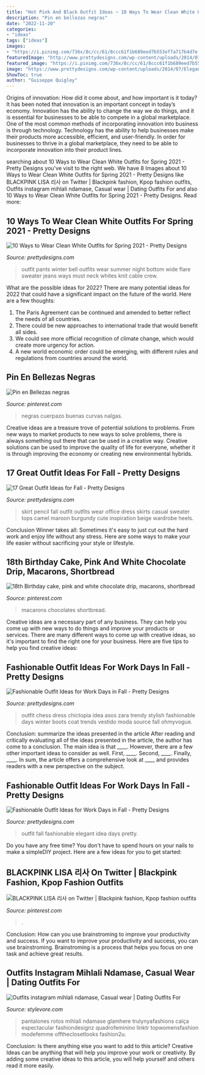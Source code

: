 ```yaml
---
title: "Hot Pink And Black Outfit Ideas ~ 10 Ways To Wear Clean White Outfits For Spring 2021"
description: "Pin en bellezas negras"
date: "2022-11-20"
categories:
- "ideas"
tags: ["ideas"]
images:
- "https://i.pinimg.com/736x/8c/cc/61/8ccc61f1b689eed7b553ef7a717b4d7e.jpg"
featuredImage: "http://www.prettydesigns.com/wp-content/uploads/2014/07/Stylish-Trendy-Outfit-Idea.jpg"
featured_image: "https://i.pinimg.com/736x/8c/cc/61/8ccc61f1b689eed7b553ef7a717b4d7e.jpg"
image: "https://www.prettydesigns.com/wp-content/uploads/2014/07/Elegant-Outfit-Idea-for-Women.jpg"
ShowToc: true
author: "Guiseppe Quigley"
---
```



Origins of innovation: How did it come about, and how important is it today?
It has been noted that innovation is an important concept in today’s economy. Innovation has the ability to change the way we do things, and it is essential for businesses to be able to compete in a global marketplace. One of the most common methods of incorporating innovation into business is through technology. Technology has the ability to help businesses make their products more accessible, efficient, and user-friendly. In order for businesses to thrive in a global marketplace, they need to be able to incorporate innovation into their product lines.

	

		
searching about 10 Ways to Wear Clean White Outfits for Spring 2021 - Pretty Designs you've visit to the right web. We have 8 Images about 10 Ways to Wear Clean White Outfits for Spring 2021 - Pretty Designs like BLACKPINK LISA 리사 on Twitter | Blackpink fashion, Kpop fashion outfits, Outfits instagram mihlali ndamase, Casual wear | Dating Outfits For and also 10 Ways to Wear Clean White Outfits for Spring 2021 - Pretty Designs. Read more:
		
    
## 10 Ways To Wear Clean White Outfits For Spring 2021 - Pretty Designs

<img loading=lazy src="http://www.prettydesigns.com/wp-content/uploads/2014/01/White-Outfit-crew-neck-white-sweater-with-white-pants.jpg" onerror="this.onerror=null;this.src='https://tse2.mm.bing.net/th?id=OIP.v52ZsuvITwNrb6l-NHHcdQHaLG&amp;pid=15.1';" alt="10 Ways to Wear Clean White Outfits for Spring 2021 - Pretty Designs">

_Source: prettydesigns.com_

>outfit pants winter bell outfits wear summer night bottom wide flare sweater jeans ways must neck whites knit cable crew. 

	

What are the possible ideas for 2022?
There are many potential ideas for 2022 that could have a significant impact on the future of the world. Here are a few thoughts: 
1. The Paris Agreement can be continued and amended to better reflect the needs of all countries. 
2. There could be new approaches to international trade that would benefit all sides. 
3. We could see more official recognition of climate change, which would create more urgency for action. 
4. A new world economic order could be emerging, with different rules and regulations from countries around the world. 

    
## Pin En Bellezas Negras

<img loading=lazy src="https://i.pinimg.com/736x/38/24/0b/38240b593717c1d51b00e1bbf81e591d.jpg" onerror="this.onerror=null;this.src='https://tse1.mm.bing.net/th?id=OIP.4DGGci7fdpCZx6CowEEdkQHaNK&amp;pid=15.1';" alt="Pin en Bellezas negras">

_Source: pinterest.com_

>negras cuerpazo buenas curvas nalgas. 

	

Creative ideas are a treasure trove of potential solutions to problems. From new ways to market products to new ways to solve problems, there is always something out there that can be used in a creative way. Creative solutions can be used to improve the quality of life for everyone, whether it is through improving the economy or creating new environmental hybrids.

    
## 17 Great Outfit Ideas For Fall - Pretty Designs

<img loading=lazy src="http://www.prettydesigns.com/wp-content/uploads/2015/09/Pencil-Skirt.jpg" onerror="this.onerror=null;this.src='https://tse3.mm.bing.net/th?id=OIP.paeq-mxH-YZzy1-7Gul5NgHaMy&amp;pid=15.1';" alt="17 Great Outfit Ideas for Fall - Pretty Designs">

_Source: prettydesigns.com_

>skirt pencil fall outfit outfits wear office dress skirts casual sweater tops camel maroon burgundy cute inspiration beige wardrobe heels. 

	

Conclusion
Winner takes all: Sometimes it's easy to just cut out the hard work and enjoy life without any stress. Here are some ways to make your life easier without sacrificing your style or lifestyle.

    
## 18th Birthday Cake, Pink And White Chocolate Drip, Macarons, Shortbread

<img loading=lazy src="https://i.pinimg.com/736x/d2/fa/40/d2fa40901cda47e8296e5101fc6e4e00.jpg" onerror="this.onerror=null;this.src='https://tse2.mm.bing.net/th?id=OIP.Zb01vRlKzZA_dfdaZMqBwQHaJ3&amp;pid=15.1';" alt="18th Birthday cake, pink and white chocolate drip, macarons, shortbread">

_Source: pinterest.com_

>macarons chocolates shortbread. 

	

Creative ideas are a necessary part of any business. They can help you come up with new ways to do things and improve your products or services. There are many different ways to come up with creative ideas, so it's important to find the right one for your business. Here are five tips to help you find creative ideas: 

    
## Fashionable Outfit Ideas For Work Days In Fall - Pretty Designs

<img loading=lazy src="http://www.prettydesigns.com/wp-content/uploads/2014/07/Stylish-Trendy-Outfit-Idea.jpg" onerror="this.onerror=null;this.src='https://tse2.mm.bing.net/th?id=OIP.CKtQOF4bfdWuYauX794bwgHaK3&amp;pid=15.1';" alt="Fashionable Outfit Ideas for Work Days in Fall - Pretty Designs">

_Source: prettydesigns.com_

>outfit chess dress chictopia idea asos zara trendy stylish fashionable days winter boots coat trends vestido moda source fall ohmyvogue. 

	

Conclusion: summarize the ideas presented in the article
After reading and critically evaluating all of the ideas presented in the article, the author has come to a conclusion. The main idea is that ____. However, there are a few other important ideas to consider as well. First, ____. Second, ____. Finally, ____. In sum, the article offers a comprehensive look at ____ and provides readers with a new perspective on the subject.

    
## Fashionable Outfit Ideas For Work Days In Fall - Pretty Designs

<img loading=lazy src="https://www.prettydesigns.com/wp-content/uploads/2014/07/Elegant-Outfit-Idea-for-Women.jpg" onerror="this.onerror=null;this.src='https://tse2.mm.bing.net/th?id=OIP.JjxI4yBvg4pRcdZnK-hKnwHaK3&amp;pid=15.1';" alt="Fashionable Outfit Ideas for Work Days in Fall - Pretty Designs">

_Source: prettydesigns.com_

>outfit fall fashionable elegant idea days pretty. 

	

Do you have any free time? You don't have to spend hours on your nails to make a simpleDIY project. Here are a few ideas for you to get started: 

    
## BLACKPINK LISA 리사 On Twitter | Blackpink Fashion, Kpop Fashion Outfits

<img loading=lazy src="https://i.pinimg.com/736x/8c/cc/61/8ccc61f1b689eed7b553ef7a717b4d7e.jpg" onerror="this.onerror=null;this.src='https://tse2.mm.bing.net/th?id=OIP.obnS3VMKJv6RaPFAd7RNQQHaJ3&amp;pid=15.1';" alt="BLACKPINK LISA 리사 on Twitter | Blackpink fashion, Kpop fashion outfits">

_Source: pinterest.com_

>. 

	

Conclusion: How can you use brainstroming to improve your productivity and success.
If you want to improve your productivity and success, you can use brainstroming. Brainstroming is a process that helps you focus on one task and achieve great results.

    
## Outfits Instagram Mihlali Ndamase, Casual Wear | Dating Outfits For

<img loading=lazy src="https://www.stylevore.com/wp-content/uploads/2019/12/cfe0b29c5284327efce74e61602b6f64.jpg" onerror="this.onerror=null;this.src='https://tse4.mm.bing.net/th?id=OIP.ZORTZR_l47-wKUiBFvQ-AQAAAA&amp;pid=15.1';" alt="Outfits instagram mihlali ndamase, Casual wear | Dating Outfits For">

_Source: stylevore.com_

>pantalones rotos mihlali ndamase glamhere trulynyafashions calça espectacular fashiondesignz quadrofeminino linktr topwomensfashion modefemme offtheclosetlooks fashion2u. 

	

Conclusion: Is there anything else you want to add to this article?
Creative Ideas can be anything that will help you improve your work or creativity. By adding some creative ideas to this article, you will help yourself and others read it more easily.

